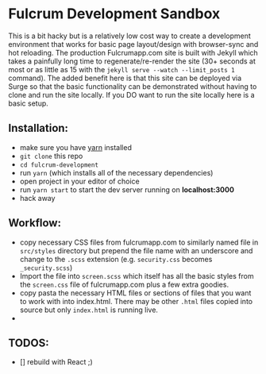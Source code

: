 # Fulcrum Development Sandbox

This is a bit hacky but is a relatively low cost way to create a development environment that works for basic page layout/design with browser-sync and hot reloading. The production Fulcrumapp.com site is built with Jekyll which takes a painfully long time to regenerate/re-render the site (30+ seconds at most or as little as 15 with the `jekyll serve --watch --limit_posts 1` command). The added benefit here is that this site can be deployed via Surge so that the basic functionality can be demonstrated without having to clone and run the site locally. If you DO want to run the site locally here is a basic setup.

## Installation:
- make sure you have [yarn](https://www.npmjs.com/package/yarn) installed
- `git clone` this repo
- `cd fulcrum-development`
- run `yarn` (which installs all of the necessary dependencies)
- open project in your editor of choice
- run `yarn start` to start the dev server running on **localhost:3000**
- hack away

## Workflow:
- copy necessary CSS files from fulcrumapp.com to similarly named file in `src/styles` directory but prepend the file name with an underscore and change to the `.scss` extension (e.g. `security.css` becomes `_security.scss`)
- Import the file into `screen.scss` which itself has all the basic styles from the `screen.css` file of fulcrumapp.com plus a few extra goodies.
- copy pasta the necessary HTML files or sections of files that you want to work with into index.html. There may be other `.html` files copied into source but only `index.html` is running live.
-

## TODOS:
- [] rebuild with React ;)
